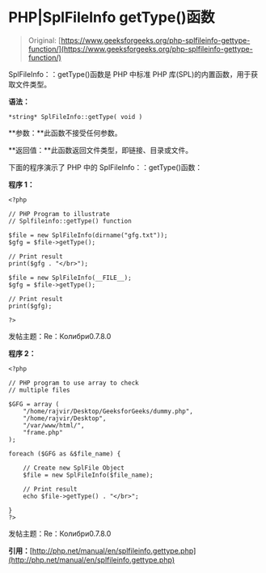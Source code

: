 # PHP|SplFileInfo getType()函数

> Original: [https://www.geeksforgeeks.org/php-splfileinfo-gettype-function/](https://www.geeksforgeeks.org/php-splfileinfo-gettype-function/)

SplFileInfo：：getType()函数是 PHP 中标准 PHP 库(SPL)的内置函数，用于获取文件类型。

**语法：**

```
*string* SplFileInfo::getType( void )
```

**参数：**此函数不接受任何参数。

**返回值：**此函数返回文件类型，即链接、目录或文件。

下面的程序演示了 PHP 中的 SplFileInfo：：getType()函数：

**程序 1：**

```
<?php

// PHP Program to illustrate 
// Splfileinfo::getType() function

$file = new SplFileInfo(dirname("gfg.txt"));
$gfg = $file->getType();

// Print result
print($gfg . "</br>");

$file = new SplFileInfo(__FILE__);
$gfg = $file->getType();

// Print result
print($gfg);

?>
```

发帖主题：Re：Колибри0.7.8.0

**程序 2：**

```
<?php 

// PHP program to use array to check 
// multiple files 

$GFG = array (
    "/home/rajvir/Desktop/GeeksforGeeks/dummy.php",
    "/home/rajvir/Desktop",
    "/var/www/html/",
    "frame.php"
);

foreach ($GFG as &$file_name) { 

    // Create new SplFile Object 
    $file = new SplFileInfo($file_name); 

    // Print result 
    echo $file->getType() . "</br>"; 

} 
?>
```

发帖主题：Re：Колибри0.7.8.0

**引用：**[http://php.net/manual/en/splfileinfo.gettype.php](http://php.net/manual/en/splfileinfo.gettype.php)